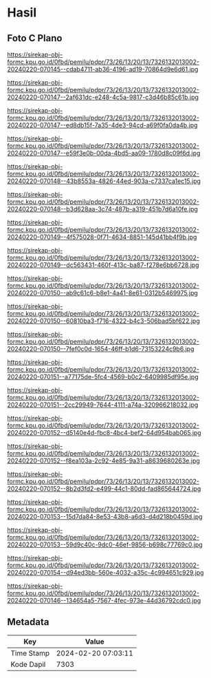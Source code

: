 # Hasil

## Foto C Plano

https://sirekap-obj-formc.kpu.go.id/0fbd/pemilu/pdpr/73/26/13/20/13/7326132013002-20240220-070145--cdab4711-ab36-4196-ad19-70864d9e6d61.jpg

https://sirekap-obj-formc.kpu.go.id/0fbd/pemilu/pdpr/73/26/13/20/13/7326132013002-20240220-070147--2af631dc-e248-4c5a-9817-c3d46b85c61b.jpg

https://sirekap-obj-formc.kpu.go.id/0fbd/pemilu/pdpr/73/26/13/20/13/7326132013002-20240220-070147--ed8db15f-7a35-4de3-94cd-a69f0fa0da4b.jpg

https://sirekap-obj-formc.kpu.go.id/0fbd/pemilu/pdpr/73/26/13/20/13/7326132013002-20240220-070147--e59f3e0b-00da-4bd5-aa09-1780d8c09f6d.jpg

https://sirekap-obj-formc.kpu.go.id/0fbd/pemilu/pdpr/73/26/13/20/13/7326132013002-20240220-070148--43b8553a-4826-44ed-903a-c7337ca1ec15.jpg

https://sirekap-obj-formc.kpu.go.id/0fbd/pemilu/pdpr/73/26/13/20/13/7326132013002-20240220-070148--b3d628aa-3c74-487b-a319-451b7d6a10fe.jpg

https://sirekap-obj-formc.kpu.go.id/0fbd/pemilu/pdpr/73/26/13/20/13/7326132013002-20240220-070149--4f575028-0f71-4634-8851-145d41bb4f9b.jpg

https://sirekap-obj-formc.kpu.go.id/0fbd/pemilu/pdpr/73/26/13/20/13/7326132013002-20240220-070149--dc563431-460f-413c-ba87-f278e6bb6728.jpg

https://sirekap-obj-formc.kpu.go.id/0fbd/pemilu/pdpr/73/26/13/20/13/7326132013002-20240220-070150--ab9c61c6-b8e1-4a41-8e61-0312b5469975.jpg

https://sirekap-obj-formc.kpu.go.id/0fbd/pemilu/pdpr/73/26/13/20/13/7326132013002-20240220-070150--60810ba3-f716-4322-b4c3-506bad5bf622.jpg

https://sirekap-obj-formc.kpu.go.id/0fbd/pemilu/pdpr/73/26/13/20/13/7326132013002-20240220-070150--7fef0c0d-1654-46ff-b1d6-73153224c9b6.jpg

https://sirekap-obj-formc.kpu.go.id/0fbd/pemilu/pdpr/73/26/13/20/13/7326132013002-20240220-070151--a77175de-5fc4-4569-b0c2-6409985df95e.jpg

https://sirekap-obj-formc.kpu.go.id/0fbd/pemilu/pdpr/73/26/13/20/13/7326132013002-20240220-070151--2cc29949-7644-4111-a74a-320966218032.jpg

https://sirekap-obj-formc.kpu.go.id/0fbd/pemilu/pdpr/73/26/13/20/13/7326132013002-20240220-070152--d5140e4d-fbc8-4bc4-bef2-64d954bab065.jpg

https://sirekap-obj-formc.kpu.go.id/0fbd/pemilu/pdpr/73/26/13/20/13/7326132013002-20240220-070152--f8ea103a-2c92-4e85-9a31-a8639680263e.jpg

https://sirekap-obj-formc.kpu.go.id/0fbd/pemilu/pdpr/73/26/13/20/13/7326132013002-20240220-070152--8b2d3fd2-e499-44c1-80dd-fad865644724.jpg

https://sirekap-obj-formc.kpu.go.id/0fbd/pemilu/pdpr/73/26/13/20/13/7326132013002-20240220-070153--15d7da84-8e53-43b8-a6d3-d4d218b0459d.jpg

https://sirekap-obj-formc.kpu.go.id/0fbd/pemilu/pdpr/73/26/13/20/13/7326132013002-20240220-070153--59d9c40c-9dc0-46ef-9856-b698c77769c0.jpg

https://sirekap-obj-formc.kpu.go.id/0fbd/pemilu/pdpr/73/26/13/20/13/7326132013002-20240220-070154--d94ed3bb-560e-4032-a35c-4c994651c929.jpg

https://sirekap-obj-formc.kpu.go.id/0fbd/pemilu/pdpr/73/26/13/20/13/7326132013002-20240220-070146--134654a5-7567-4fec-973e-44d36792cdc0.jpg


## Metadata

| Key        | Value               |
| ---------- | ------------------- |
| Time Stamp | 2024-02-20 07:03:11 |
| Kode Dapil | 7303                |



